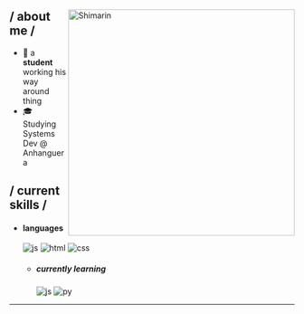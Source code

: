 
<div>

<img align="right" width="400" alt="Shimarin" src="https://i.pinimg.com/736x/3d/3d/d8/3d3dd86dcd9f37c61633b4e9ab128a15.jpg"/>

<h2> / about me /</h2>
  


- 👾 a **student** working his way around thing
- 🎓 Studying Systems Dev @ Anhanguera







  
<h2> / current skills / </h2>
  
- <h4> languages </h4>
  <img src = "https://img.shields.io/badge/JavaScript-323330?style=for-the-badge&logo=javascript&logoColor=F7DF1E" alt = "js" />
  <img src = "https://img.shields.io/badge/HTML5-E34F26?style=for-the-badge&logo=html5&logoColor=white" alt = "html" />
  <img src = "https://img.shields.io/badge/CSS3-1572B6?style=for-the-badge&logo=css3&logoColor=white" alt = "css" />
  
  - <h5> currently learning </h5>
     <img src = "https://img.shields.io/badge/JavaScript-323330?style=for-the-badge&logo=javascript&logoColor=F7DF1E" alt = "js" />
     <img src ="https://img.shields.io/badge/Python-14354C?style=for-the-badge&logo=python&logoColor=white" alt = "py" />  
<div align="right">

  </div>
  </div>

------
